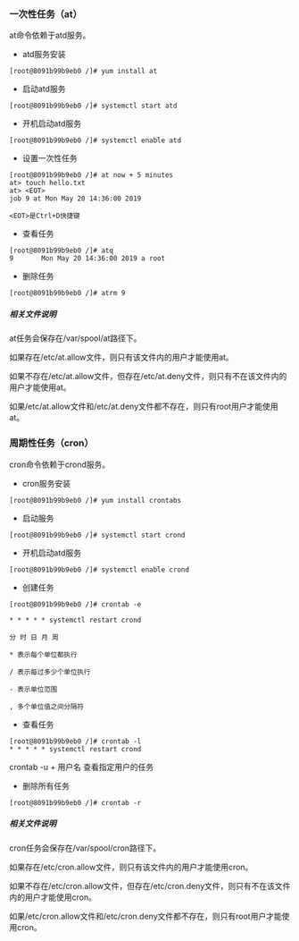 ### 一次性任务（at）

at命令依赖于atd服务。

* atd服务安装

``` shell
[root@8091b99b9eb0 /]# yum install at
```

* 启动atd服务

``` shell
[root@8091b99b9eb0 /]# systemctl start atd
```

* 开机启动atd服务

``` shell
[root@8091b99b9eb0 /]# systemctl enable atd
```

* 设置一次性任务

``` shell
[root@8091b99b9eb0 /]# at now + 5 minutes
at> touch hello.txt
at> <EOT>
job 9 at Mon May 20 14:36:00 2019
```

``` text
<EOT>是Ctrl+D快捷键
```

* 查看任务

``` shell
[root@8091b99b9eb0 /]# atq
9       Mon May 20 14:36:00 2019 a root
```

* 删除任务

``` shell
[root@8091b99b9eb0 /]# atrm 9
```

##### 相关文件说明

at任务会保存在/var/spool/at路径下。

如果存在/etc/at.allow文件，则只有该文件内的用户才能使用at。

如果不存在/etc/at.allow文件，但存在/etc/at.deny文件，则只有不在该文件内的用户才能使用at。

如果/etc/at.allow文件和/etc/at.deny文件都不存在，则只有root用户才能使用at。

### 周期性任务（cron）

cron命令依赖于crond服务。

* cron服务安装

``` shell
[root@8091b99b9eb0 /]# yum install crontabs
```

* 启动服务

``` shell
[root@8091b99b9eb0 /]# systemctl start crond
```

* 开机启动atd服务

``` shell
[root@8091b99b9eb0 /]# systemctl enable crond
```

* 创建任务

``` shell
[root@8091b99b9eb0 /]# crontab -e
```

``` text
* * * * * systemctl restart crond

分 时 日 月 周

* 表示每个单位都执行

/ 表示每过多少个单位执行

- 表示单位范围

, 多个单位值之间分隔符
```

* 查看任务

``` shell
[root@8091b99b9eb0 /]# crontab -l
* * * * * systemctl restart crond
```

crontab -u + 用户名 查看指定用户的任务

* 删除所有任务

``` shell
[root@8091b99b9eb0 /]# crontab -r
```

##### 相关文件说明

cron任务会保存在/var/spool/cron路径下。

如果存在/etc/cron.allow文件，则只有该文件内的用户才能使用cron。

如果不存在/etc/cron.allow文件，但存在/etc/cron.deny文件，则只有不在该文件内的用户才能使用cron。

如果/etc/cron.allow文件和/etc/cron.deny文件都不存在，则只有root用户才能使用cron。